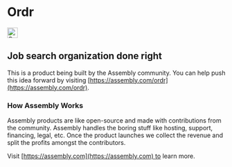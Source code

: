 # Ordr

<a href="https://assembly.com/ordr/bounties?utm_campaign=assemblage&utm_source=ordr&utm_medium=repo_badge"><img src="https://asm-badger.herokuapp.com/ordr/badges/tasks.svg" height="24px" alt="Open Tasks" /></a>

## Job search organization done right

This is a product being built by the Assembly community. You can help push this idea forward by visiting [https://assembly.com/ordr](https://assembly.com/ordr).

### How Assembly Works

Assembly products are like open-source and made with contributions from the community. Assembly handles the boring stuff like hosting, support, financing, legal, etc. Once the product launches we collect the revenue and split the profits amongst the contributors.

Visit [https://assembly.com](https://assembly.com) to learn more.
